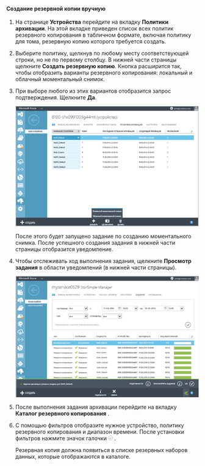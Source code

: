 
<!--author=SharS last changed: 9/15/15-->


#### <a name="to-create-a-manual-backup"></a>Создание резервной копии вручную
1. На странице **Устройства** перейдите на вкладку **Политики архивации**. На этой вкладке приведен список всех политик резервного копирования в табличном формате, включая политику для тома, резервную копию которого требуется создать.
2. Выберите политику, щелкнув по любому месту соответствующей строки, но не по первому столбцу. В нижней части страницы щелкните **Создать резервную копию**. Кнопка расширится так, чтобы отобразить варианты резервного копирования: локальный и облачный моментальный снимок. 
3. При выборе любого из этих вариантов отобразится запрос подтверждения. Щелкните **Да**. 
   
    ![Создание резервной копии вручную](./media/storsimple-create-manual-backup/HCS_CreateManualBackup1-include.png)
   
    После этого будет запущено задание по созданию моментального снимка. После успешного создания задания в нижней части страницы отобразится уведомление.
4. Чтобы отслеживать ход выполнения задания, щелкните **Просмотр задания** в области уведомлений (в нижней части страницы). 
   
    ![Отслеживание резервного копирования вручную](./media/storsimple-create-manual-backup/HCS_CreateManualBackup2-include.png)
5. После выполнения задания архивации перейдите на вкладку **Каталог резервного копирования** .
6. С помощью фильтров отобразите нужное устройство, политику резервного копирования и диапазон времени. После установки фильтров нажмите значок галочки  ![значок галочки](./media/storsimple-create-manual-backup/HCS_CheckIcon-include.png) .
   
   Резервная копия должна появиться в списке резервных наборов данных, которые отображаются в каталоге.



<!--HONumber=Nov16_HO2-->


